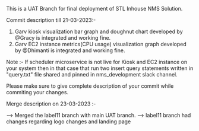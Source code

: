This is a UAT Branch for final deployment of STL Inhouse NMS Solution.


Commit description till 21-03-2023:-

1. Garv kiosk visualization bar graph and doughnut chart developed by @Gracy is integrated and working fine.
2. Garv EC2 instance metrics(CPU usage) visualization graph developed by @Dhimanti is integrated and working fine.


Note :- If scheduler microservice is not live for Kiosk and EC2 instance on your system then in that case that run two insert query statements written in "query.txt" file shared and pinned in nms_development slack channel.

Please make sure to give complete description of your commit while commiting your changes.  


Merge description  on 23-03-2023 :-

--> Merged the label11 branch with main UAT branch.
--> label11 branch had changes regarding logo changes and landing page 

